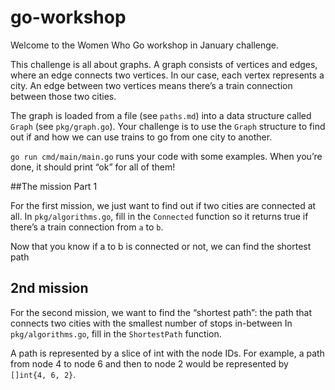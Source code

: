 # go-workshop

Welcome to the Women Who Go workshop in January challenge.

This challenge is all about graphs. A graph consists of vertices and edges, where an edge connects
two vertices. In our case, each vertex represents a city. An edge between two vertices means there’s
a train connection between those two cities.

The graph is loaded from a file (see `paths.md`) into a data structure called `Graph` (see
`pkg/graph.go`). Your challenge is to use the `Graph` structure to find out if and how we can use
trains to go from one city to another.

`go run cmd/main/main.go` runs your code with some examples. When you’re done, it should print “ok”
for all of them!

##The mission
Part 1

For the first mission, we just want to find out if two cities are connected at all. In
`pkg/algorithms.go`, fill in the `Connected` function so it returns true if there’s a train
connection from `a` to `b`.

Now that you know if a to b is connected or not, we can find the shortest path
## 2nd mission

For the second mission, we want to find the “shortest path”: the path that connects two cities with
the smallest number of stops in-between In `pkg/algorithms.go`, fill in the `ShortestPath` function.

A path is represented by a slice of int with the node IDs. For example, a path from node 4 to node 6
and then to node 2 would be represented by `[]int{4, 6, 2}`.
